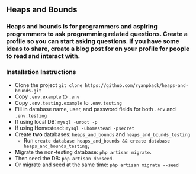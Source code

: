 ## Heaps and Bounds
### Heaps and bounds is for programmers and aspiring programmers to ask programming related questions. Create a profile so you can start asking questions. If you have some ideas to share, create a blog post for on your profile for people to read and interact with.

### Installation Instructions
* Clone the project `git clone https://github.com/ryanpback/heaps-and-bounds.git`
* Copy `.env.example` to `.env`
* Copy `.env.testing.example` to `.env.testing`
* Fill in database name, user, and password fields for both `.env` and `.env.testing`
* If using local DB: `mysql -uroot -p`
* If using Homestead: `mysql -uhomestead -psecret`
* Create **two** databases: `heaps_and_bounds` and `heaps_and_bounds_testing`
    - Run `create database heaps_and_bounds && create database heaps_and_bounds_testing;`
* Migrate the non-testing database: `php artisan migrate`.
* Then seed the DB: `php artisan db:seed`.
* Or migrate and seed at the same time: `php artisan migrate --seed`
